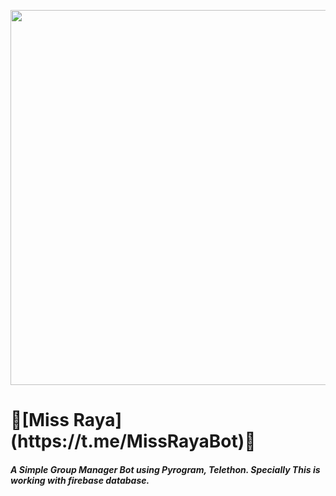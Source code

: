<p align="middle">
  <img src="https://telegra.ph/file/c34ea5555a31864d1dd8d.jpg" width='600"'>
  <h1> 🌷[Miss Raya](https://t.me/MissRayaBot)🌷 </h1>
  <h5> A Simple Group Manager Bot using Pyrogram, Telethon. Specially This is working with firebase database. </h5>
</p>

